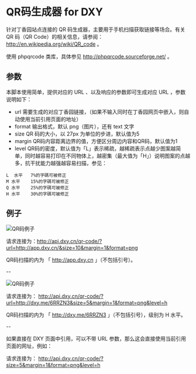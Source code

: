 # QR码生成器 for DXY

针对丁香园站点连接的 QR 码生成器，主要用于手机扫描获取链接等场合。有关 QR 码（QR Code）的相关信息，请参阅：http://en.wikipedia.org/wiki/QR_code 。
 
使用 phpqrcode 类库，具体参见 http://phpqrcode.sourceforge.net/ 。

## 参数

本脚本使用简单，提供对应的 URL 、以及响应的参数即可生成对应 URL ，参数说明如下：

* url  需要生成的对应丁香园链接，（如果不输入同时在丁香园网页中嵌入，则自动使用当前引用页面的地址）
*  format 输出格式，默认 png（图片），还有 text 文字
*  size QR 码的大小，以 27px 为单位的步进，默认值为5
*  margin QR码内容距离边界的值，方便区分周边内容和QR码，默认值为1
* level QR码的密度，默认值为「L」表示稀疏，越稀疏表示点越少图案越简单，同时越容易打印在不同物体上，越密集（最大值为「H」）说明图案的点越多，抗干扰能力越强越容易扫描，参见：

```
L  水平	7%的字碼可被修正
M 水平	15%的字碼可被修正
Q 水平	25%的字碼可被修正
H 水平	30%的字碼可被修正
```

## 例子

![QR码例子](http://api.dxy.cn/qr-code/?url=http://app.dxy.cn/&size=3&margin=1&format=png)

请求连接为：http://api.dxy.cn/qr-code/?url=http://app.dxy.cn/&size=10&margin=1&format=png

QR码扫描的内为 「 http://app.dxy.cn 」（不包括引号）。

--

![QR码例子](http://api.dxy.cn/qr-code/?url=http://dxy.me/6RRZN3&size=5&margin=1&format=png&level=h)

请求连接为： http://api.dxy.cn/qr-code/?url=http://dxy.me/6RRZN3&size=5&margin=1&format=png&level=h

QR码扫描的内为 「 http://dxy.me/6RRZN3 」（不包括引号），级别为 H 水平。

--

如果直接在 DXY 页面中引用，可以不带 URL 参数，那么这会直接使用当前引用页面的网址，例如：

请求连接为： http://api.dxy.cn/qr-code/?size=5&margin=1&format=png&level=h
